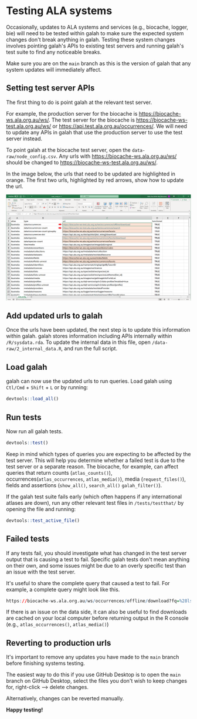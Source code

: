 # Testing ALA systems

Occasionally, updates to ALA systems and services (e.g., biocache, logger, bie) will need to be tested within galah to make sure the expected system changes don't break anything in galah. Testing these system changes involves pointing galah's APIs to existing test servers and running galah's test suite to find any noticeable breaks.

Make sure you are on the `main` branch as this is the version of galah that any system updates will immediately affect.

## Setting test server APIs

The first thing to do is point galah at the relevant test server.

For example, the production server for the biocache is https://biocache-ws.ala.org.au/ws/. The test server for the biocache is https://biocache-ws-test.ala.org.au/ws/ or https://api.test.ala.org.au/occurrences/. We will need to update any APIs in galah that use the production server to use the test server instead.

To point galah at the biocache test server, open the `data-raw/node_config.csv`. Any urls with https://biocache-ws.ala.org.au/ws/ should be changed to https://biocache-ws-test.ala.org.au/ws/.

In the image below, the urls that need to be updated are highlighted in orange. The first two urls, highlighted by red arrows, show how to update the url.

<img src="images/update-node_config.png" align="center"/>

## Add updated urls to galah

Once the urls have been updated, the next step is to update this information within galah. galah stores information including APIs internally within `/R/sysdata.rda`. To update the internal data in this file, open `/data-raw/2_internal_data.R`, and run the full script.

## Load galah

galah can now use the updated urls to run queries. Load galah using `Ctl/Cmd` + `Shift` + `L` or by running:

```r
devtools::load_all()
```
## Run tests

Now run all galah tests. 

```r
devtools::test()
```
Keep in mind which types of queries you are expecting to be affected by the test server. This will help you determine whether a failed test is due to the test server or a separate reason. The biocache, for example, can affect queries that return counts (`atlas_counts()`), occurrences(`atlas_occurrences`, `atlas_media()`), media (`request_files()`), fields and assertions (`show_all()`, `search_all()` `galah_filter()`).

If the galah test suite fails early (which often happens if any international atlases are down), run any other relevant test files in `/tests/testthat/` by opening the file and running:

```r
devtools::test_active_file()
```

## Failed tests

If any tests fail, you should investigate what has changed in the test server output that is causing a test to fail. Specific galah tests don't mean anything on their own, and some issues might be due to an overly specific test than an issue with the test server.

It's useful to share the complete query that caused a test to fail. For example, a complete query might look like this.

```r
https://biocache-ws.ala.org.au/ws/occurrences/offline/download?fq=%28lsid%3A%22https%3A%2F%2Fid.biodiversity.org.au%2Ftaxon%2Fapni%2F51268659%22%29AND%28year%3A%222019%22%29&disableAllQualityFilters=true&fields=recordID%2Cmultimedia%2Cimages%2Cvideos%2Csounds&qa=none&facet=false&emailNotify=false&sourceTypeId=2004&reasonTypeId=10&email=ala4r%40ala.org.au&dwcHeaders=true
```

If there is an issue on the data side, it can also be useful to find downloads are cached on your local computer before returning output in the R console (e.g., `atlas_occurrences()`, `atlas_media()`)

## Reverting to production urls

It's important to remove any updates you have made to the `main` branch before finishing systems testing. 

The easiest way to do this if you use GitHub Desktop is to open the `main` branch on GitHub Desktop, select the files you don't wish to keep changes for, right-click --> delete changes.

Alternatively, changes can be reverted manually.

**Happy testing!**
